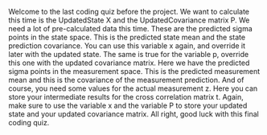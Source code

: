 Welcome to the last coding quiz before the project. We want to calculate this time is the UpdatedState X and the UpdatedCovariance matrix P. We need a lot of pre-calculated data this time. These are the predicted sigma points in the state space. This is the predicted state mean and the state prediction covariance. You can use this variable x again, and override it later with the updated state. The same is true for the variable p, override this one with the updated covariance matrix. Here we have the predicted sigma points in the measurement space. This is the predicted measurement mean and this is the covariance of the measurement prediction. And of course, you need some values for the actual measurement z. Here you can store your intermediate results for the cross correlation matrix t. Again, make sure to use the variable x and the variable P to store your updated state and your updated covariance matrix. All right, good luck with this final coding quiz. 